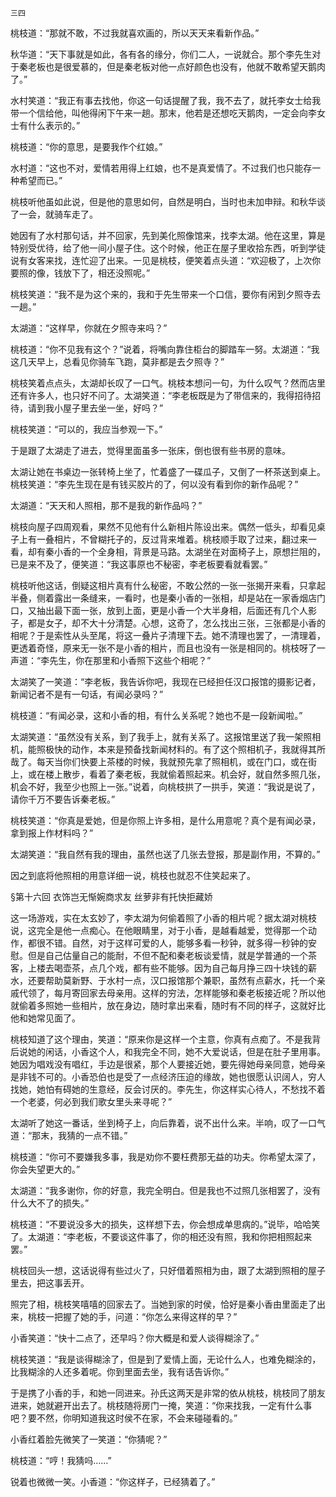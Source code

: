     三四 

   桃枝道：“那就不敢，不过我就喜欢画的，所以天天来看新作品。”

   秋华道：“天下事就是如此，各有各的缘分，你们二人，一说就合。那个李先生对于秦老板也是很爱慕的，但是秦老板对他一点好颜色也没有，他就不敢希望天鹅肉了。”

   水村笑道：“我正有事去找他，你这一句话提醒了我，我不去了，就托李女士给我带一个信给他，叫他得闲下午来一趟。那末，他若是还想吃天鹅肉，一定会向李女士有什么表示的。”

   桃枝道：“你的意思，是要我作个红娘。”

   水村道：“这也不对，爱情若用得上红娘，也不是真爱情了。不过我们也只能存一种希望而已。”

   桃枝听他虽如此说，但是他的意思如何，自然是明白，当时也未加申辩。和秋华谈了一会，就骑车走了。

   她因有了水村那句话，并不回家，先到美化照像馆来，找李太湖。他在这里，算是特别受优待，给了他一间小屋子住。这个时候，他正在屋子里收拾东西，听到学徒说有女客来找，连忙迎了出来。一见是桃枝，便笑着点头道：“欢迎极了，上次你要照的像，钱放下了，相还没照呢。”

   桃枝笑道：“我不是为这个来的，我和于先生带来一个口信，要你有闲到夕照寺去一趟。”

   太湖道：“这样早，你就在夕照寺来吗？”

   桃枝道：“你不见我有这个？”说着，将嘴向靠住柜台的脚踏车一努。太湖道：“我这几天早上，总看见你骑车飞跑，莫非都是去夕照寺？”

   桃枝笑着点点头，太湖却长叹了一口气。桃枝本想问一句，为什么叹气？然而店里还有许多人，也只好不问了。太湖笑道：“李老板既是为了带信来的，我得招待招待，请到我小屋子里去坐一坐，好吗？”

   桃枝笑道：“可以的，我应当参观一下。”

   于是跟了太湖走了进去，觉得里面虽多一张床，倒也很有些书房的意味。

   太湖让她在书桌边一张转椅上坐了，忙着盛了一碟瓜子，又倒了一杯茶送到桌上。桃枝笑道：“李先生现在是有钱买胶片的了，何以没有看到你的新作品呢？”

   太湖道：“天天和人照相，那不是我的新作品吗？”

   桃枝向屋子四周观看，果然不见他有什么新相片陈设出来。偶然一低头，却看见桌子上有一叠相片，不曾糊托子的，反过背来堆着。桃枝顺手取了过来，翻过来一看，却有秦小香的一个全身相，背景是马路。太湖坐在对面椅子上，原想拦阻的，已是来不及了，便笑道：“我这事原也不秘密，李老板要看就看罢。”

   桃枝听他这话，倒疑这相片真有什么秘密，不敢公然的一张一张揭开来看，只拿起半叠，侧着露出一条缝来，一看时，也是秦小香的一张相，却是站在一家香烟店门口，又抽出最下面一张，放到上面，更是小香一个大半身相，后面还有几个人影子，都是女子，却不大十分清楚。心想，这奇了，怎么找出三张，三张都是小香的相呢？于是索性从头至尾，将这一叠片子清理下去。她不清理也罢了，一清理着，更透着奇怪，原来无一张不是小香的相片，而且也没有一张是相同的。桃枝呀了一声道：“李先生，你在那里和小香照下这些个相呢？”

   太湖笑了一笑道：“李老板，我告诉你吧，我现在已经担任汉口报馆的摄影记者，新闻记者不是有一句话，有闻必录吗？”

   桃枝道：“有闻必录，这和小香的相，有什么关系呢？她也不是一段新闻啦。”

   太湖笑道：“虽然没有关系，到了我手上，就有关系了。这报馆里送了我一架照相机，能照极快的动作，本来是预备找新闻材料的。有了这个照相机子，我就得其所哉了。每天当你们快要上茶楼的时候，我就预先拿了照相机，或在门口，或在街上，或在楼上散步，看着了秦老板，我就偷着照起来。机会好，就自然多照几张，机会不好，我至少也照上一张。”说着，向桃枝拱了一拱手，笑道：“我说是说了，请你千万不要告诉秦老板。”

   桃枝笑道：“你真是爱她，但是你照上许多相，是什么用意呢？真个是有闻必录，拿到报上作材料吗？”

   太湖笑道：“我自然有我的理由，虽然也送了几张去登报，那是副作用，不算的。”

   因之到底将他照相的用意详细一说，桃枝也就忍不住笑起来了。

   §第十六回 衣饰岂无惭婉商求友 丝萝非有托快拒藏娇

   这一场游戏，实在太玄妙了，李太湖为何偷着照了小香的相片呢？据太湖对桃枝说，这完全是他一点痴心。在他眼睛里，对于小香，是越看越爱，觉得那一个动作，都很不错。自然，对于这样可爱的人，能够多看一秒钟，就多得一秒钟的安慰。但是自己估量自己的能耐，不但不配和秦老板谈爱情，就是学普通的一个茶客，上楼去喝壶茶，点几个戏，都有些不能够。因为自己每月挣三四十块钱的薪水，还要帮助莫新野、于水村一点，汉口报馆那个兼职，虽然有点薪水，托一个亲戚代领了，每月寄回家去母亲用。这样的穷法，怎样能够和秦老板接近呢？所以他就偷着多照她一些相片，放在身边，随时拿出来看，随时有不同的样子，这就好比他和她常见面了。

   桃枝知道了这个理由，笑道：“原来你是这样一个主意，你真有点痴了。不是我背后说她的闲话，小香这个人，和我完全不同，她不大爱说话，但是在肚子里用事。她因为唱戏没有唱红，手边是很紧，那个人要接近她，要先得她母亲同意，她母亲是非钱不可的。小香恐伯也是受了一点经济压迫的缘故，她也很愿认识阔人，穷人找她，她怕有碍她的生意经，反会讨厌的。李先生，你这样实心待人，不愁找不着一个老婆，何必到我们歌女里头来寻呢？”

   太湖听了她这一番话，坐到椅子上，向后靠着，说不出什么来。半响，叹了一口气道：“那末，我猜的一点不错。”

   桃枝道：“你可不要嫌我多事，我是劝你不要枉费那无益的功夫。你希望太深了，你会失望更大的。”

   太湖道：“我多谢你，你的好意，我完全明白。但是我也不过照几张相罢了，没有什么大不了的损失。”

   桃枝道：“不要说没多大的损失，这样想下去，你会想成单思病的。”说毕，哈哈笑了。太湖道：“李老板，不要谈这件事了，你的相还没有照，我和你把相照起来罢。”

   桃枝回头一想，这话说得有些过火了，只好借着照相为由，跟了太湖到照相的屋子里去，把这事丢开。

   照完了相，桃枝笑嘻嘻的回家去了。当她到家的时侯，恰好是秦小香由里面走了出来，桃枝一把握了她的手，问道：“你怎么来得这样的早？”

   小香笑道：“快十二点了，还早吗？你大概是和爱人谈得糊涂了。”

   桃枝笑道：“我是谈得糊涂了，但是到了爱情上面，无论什么人，也难免糊涂的，比我糊涂的人还多着呢。你到里面去坐，我有话告诉你。”

   于是携了小香的手，和她一同进来。孙氏这两天是非常的依从桃枝，桃枝同了朋友进来，她就避开出去了。桃枝随将房门一掩，笑道：“你来找我，一定有什么事吧？要不然，你明知道我这时侯不在家，不会来碰碰看的。”

   小香红着脸先微笑了一笑道：“你猜呢？”

   桃枝道：“哼！我猜吗……”

   锐着也微微一笑。小香道：“你这样子，已经猜着了。”

